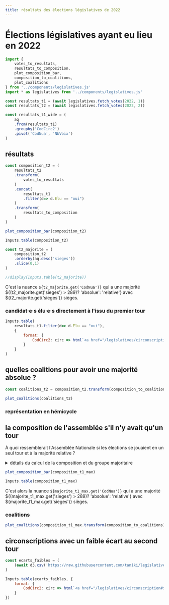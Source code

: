 ```yaml
---
title: résultats des élections législatives de 2022
---
```


# Élections législatives ayant eu lieu en 2022

```js
import {
	votes_to_resultats,
	resultats_to_composition,
	plot_composition_bar,
	composition_to_coalitions,
	plot_coalitions
} from '../components/legislatives.js'
import * as legislatives from '../components/legislatives.js'
```

```js
const resultats_t1 = (await legislatives.fetch_votes(2022, 1))
const resultats_t2 = (await legislatives.fetch_votes(2022, 2))
```

```js
const resultats_t1_wide = (
	aq
	.from(resultats_t1)
	.groupby('CodCirc2')
	.pivot('CodNua', 'NbVoix')
)
```

## résultats


```js
const composition_t2 = (
	resultats_t2
	.transform(
		votes_to_resultats
	)
	.concat(
		resultats_t1
		.filter(d=> d.Elu == "oui")
	)
	.transform(
		resultats_to_composition
	)
)
```

<!-- ```js
composition_t2.rollup({ total: d => aq.op.sum(d.sieges) }).get('total')
``` -->

<div class="grid grid-cols-2">
<div>

```js
plot_composition_bar(composition_t2)
```

```js
Inputs.table(composition_t2)
```

</div>
<div>

```js
const t2_majorite = (
	composition_t2
	.orderby(aq.desc('sieges'))
	.slice(0,1)
)

//display(Inputs.table(t2_majorite))
```

C'est la nuance <code>${t2_majorite.get('CodNua')}</code> qui a une majorité ${(t2_majorite.get('sieges') > 289)? 'absolue': 'relative'} avec ${t2_majorite.get('sieges')} sièges.

</div>
</div>

### candidat·e·s élu·e·s directement à l'issu du premier tour

```js
Inputs.table(
	resultats_t1.filter(d=> d.Elu == "oui"),
	{
		format: {
			CodCirc2: circ => html`<a href="/legislatives/circonscription#${circ}">${circ}</a>`
		}
	}
)
```

## quelles coalitions pour avoir une majorité absolue ?

```js
const coalitions_t2 = composition_t2.transform(composition_to_coalitions)
```

```js
plot_coalitions(coalitions_t2)
```

### représentation en hémicycle

## la composition de l'assemblée s'il n'y avait qu'un tour

À quoi ressemblerait l'Assemblée Nationale si les élections se jouaient en un seul tour et à la majorité relative ?

<details>
<summary>détails du calcul de la composition et du groupe majoritaire</summary>

```js echo
const composition_t1_max = (
	resultats_t1
	.transform(
		votes_to_resultats,
		resultats_to_composition
	)
	.join(
		composition_t2
		.derive({
			reel: d => d.sieges
		})
		.select('CodNua','reel')
	)
	.derive({
		diff: d => d.reel - d.sieges
	})
)

const majorite_t1_max = composition_t1_max.orderby(aq.desc('sieges')).slice(0, 1)
```

</details>

<div class="grid grid-cols-2">
<div>

```js
plot_composition_bar(composition_t1_max)
```

```js
Inputs.table(composition_t1_max)
```
  
</div>
<div>

C'est alors la nuance <code>${majorite_t1_max.get('CodNua')}</code> qui a une majorité ${(majorite_t1_max.get('sieges') > 289)? 'absolue': 'relative'} avec ${majorite_t1_max.get('sieges')} sièges.

</div>
</div>


### coalitions

```js
plot_coalitions(composition_t1_max.transform(composition_to_coalitions))
```

## circonscriptions avec un faible écart au second tour

```js
const ecarts_faibles = (
	(await d3.csv('https://raw.githubusercontent.com/taniki/legislatives-2024/main/lg2022_t2_ecartsfaibles.csv'))
)
```

```js
Inputs.table(ecarts_faibles, {
	format: {
		CodCirc2: circ => html`<a href="/legislatives/circonscription#${circ}">${circ}</a>`
	}
})
```